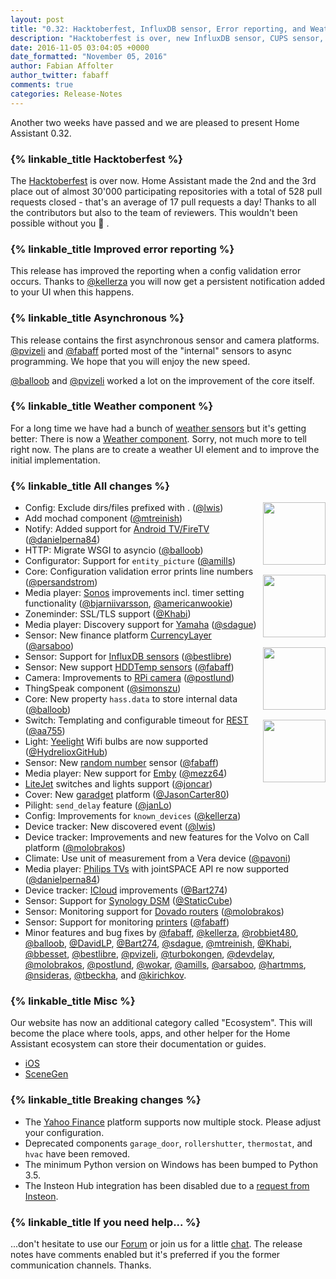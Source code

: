 ```yaml
---
layout: post
title: "0.32: Hacktoberfest, InfluxDB sensor, Error reporting, and Weather"
description: "Hacktoberfest is over, new InfluxDB sensor, CUPS sensor, and ThingSpeak."
date: 2016-11-05 03:04:05 +0000
date_formatted: "November 05, 2016"
author: Fabian Affolter
author_twitter: fabaff
comments: true
categories: Release-Notes
---
```



Another two weeks have passed and we are pleased to present Home Assistant 0.32.

### {% linkable_title Hacktoberfest %}
The [Hacktoberfest] is over now. Home Assistant made the 2nd and the 3rd place out of almost 30'000 participating repositories with a total of 528 pull requests closed - that's an average of 17 pull requests a day! Thanks to all the contributors but also to the team of reviewers. This wouldn't been possible without you 👏 .

### {% linkable_title Improved error reporting %}
This release has improved the reporting when a config validation error occurs. Thanks to [@kellerza] you will now get a persistent notification added to your UI when this happens.

### {% linkable_title Asynchronous %}
This release contains the first asynchronous sensor and camera platforms. [@pvizeli] and [@fabaff] ported most of the "internal" sensors to async programming. We hope that you will enjoy the new speed. 

[@balloob] and [@pvizeli] worked a lot on the improvement of the core itself.

### {% linkable_title Weather component %}

For a long time we have had a bunch of [weather sensors][weather-sensors] but it's getting better: There is now a [Weather component][weather-component]. Sorry, not much more to tell right now. The plans are to create a weather UI element and to improve the initial implementation.

### {% linkable_title All changes %}

<img src='/images/supported_brands/currencylayer.png' style='clear: right; margin-left: 5px; border:none; box-shadow: none; float: right; margin-bottom: 16px;' width='100' /><img src='/images/supported_brands/influxdb.png' style='clear: right; margin-left: 5px; border:none; box-shadow: none; float: right; margin-bottom: 16px;' width='100' /><img src='/images/supported_brands/emby.png' style='clear: right; margin-left: 5px; border:none; box-shadow: none; float: right; margin-bottom: 16px;' width='100' /><img src='/images/supported_brands/synologydsm.png' style='clear: right; margin-left: 5px; border:none; box-shadow: none; float: right; margin-bottom: 16px;' width='100' />

- Config: Exclude dirs/files prefixed with . ([@lwis])
- Add mochad component ([@mtreinish])
- Notify: Added support for [Android TV/FireTV](https://home-assistant.io/components/notify.nfandroidtv/) ([@danielperna84])
- HTTP: Migrate WSGI to asyncio ([@balloob])
- Configurator: Support for `entity_picture` ([@amills])
- Core: Configuration validation error prints line numbers ([@persandstrom])
- Media player: [Sonos] improvements incl. timer setting functionality ([@bjarniivarsson], [@americanwookie])
- Zoneminder: SSL/TLS support ([@Khabi])
- Media player: Discovery support for [Yamaha] ([@sdague])
- Sensor: New finance platform [CurrencyLayer][currencylayer] ([@arsaboo])
- Sensor: Support for [InfluxDB sensors][influx-sensor] ([@bestlibre])
- Sensor: New support [HDDTemp sensors][hddtemp-sensor] ([@fabaff])
- Camera: Improvements to [RPi camera][rpi-camera] ([@postlund])
- ThingSpeak component ([@simonszu])
- Core: New property `hass.data`  to store internal data ([@balloob])
- Switch: Templating and configurable timeout for [REST][rest-switch] ([@aa755])
- Light: [Yeelight][yeelight] Wifi bulbs are now supported ([@HydrelioxGitHub])
- Sensor: New [random number][random-sensor] sensor ([@fabaff])
- Media player: New support for [Emby][emby-media] ([@mezz64])
- [LiteJet][litejet] switches and lights support ([@joncar])
- Cover: New [garadget] platform ([@JasonCarter80])
- Pilight: `send_delay` feature ([@janLo])
- Config: Improvements for `known_devices` ([@kellerza])
- Device tracker: New discovered event ([@lwis])
- Device tracker: Improvements and new features for the Volvo on Call platform ([@molobrakos])
- Climate: Use unit of measurement from a Vera device ([@pavoni])
- Media player: [Philips TVs][philips_player] with jointSPACE API re now supported ([@danielperna84])
- Device tracker: [ICloud][icloud] improvements ([@Bart274])
- Sensor: Support for [Synology DSM][synologydsm] ([@StaticCube])
- Sensor: Monitoring support for [Dovado routers][dovado-sensor] ([@molobrakos])
- Sensor: Support for monitoring [printers][cups-sensor] ([@fabaff])
- Minor features and bug fixes by [@fabaff], [@kellerza], [@robbiet480], [@balloob], [@DavidLP], [@Bart274], [@sdague], [@mtreinish], [@Khabi], [@bbesset], [@bestlibre], [@pvizeli], [@turbokongen], [@devdelay], [@molobrakos], [@postlund], [@wokar], [@amills], [@arsaboo], [@hartmms], [@nsideras], [@tbeckha], and [@kirichkov].

### {% linkable_title Misc %}

Our website has now an additional category called "Ecosystem". This will become the place where tools, apps, and other helper for the Home Assistant ecosystem can store their documentation or guides.

- [iOS](https://home-assistant.io/ecosystem/ios/)
- [SceneGen](https://home-assistant.io/ecosystem/scenegen/)

### {% linkable_title Breaking changes %}

- The [Yahoo Finance][yahoo] platform supports now multiple stock. Please adjust your configuration.
- Deprecated components `garage_door`, `rollershutter`, `thermostat`, and `hvac` have been removed.
- The minimum Python version on Windows has been bumped to Python 3.5.
- The Insteon Hub integration has been disabled due to a [request from Insteon][req-insteon].

### {% linkable_title If you need help... %}

...don't hesitate to use our [Forum](https://community.home-assistant.io/) or join us for a little [chat](https://gitter.im/home-assistant/home-assistant). The release notes have comments enabled but it's preferred if you the former communication channels. Thanks.

[@aa755]: https://github.com/aa755
[@americanwookie]: https://github.com/americanwookie
[@amills]: https://github.com/armills
[@arsaboo]: https://github.com/arsaboo
[@balloob]: https://github.com/balloob
[@Bart274]: https://github.com/Bart274
[@bbesset]: https://github.com/bbesset
[@bestlibre]: https://github.com/bestlibre
[@bjarniivarsson]: https://github.com/bjarniivarsson
[@danielperna84]: https://github.com/danielperna84
[@DavidLP]: https://github.com/DavidLP
[@devdelay]: https://github.com/devdelay
[@fabaff]: https://github.com/fabaff
[@hartmms]: https://github.com/hartmms
[@HydrelioxGitHub]: https://github.com/HydrelioxGitHub
[@janLo]: https://github.com/janLo
[@JasonCarter80]: https://github.com/JasonCarter80
[@joncar]: https://github.com/joncar
[@kellerza]: https://github.com/kellerza
[@Khabi]: https://github.com/Khabi
[@kirichkov]: https://github.com/kirichkov
[@lwis]: https://github.com/lwis
[@mezz64]: https://github.com/mezz64
[@molobrakos]: https://github.com/molobrakos
[@mtreinish]:  https://github.com/mtreinish
[@nsideras]: https://github.com/nsideras
[@pavoni]: https://github.com/pavoni
[@persandstrom]: https://github.com/persandstrom
[@postlund]: https://github.com/postlund
[@pvizeli]: https://github.com/pvizeli
[@robbiet480]: https://github.com/robbiet480
[@sdague]: https://github.com/sdague
[@simonszu]: https://github.com/simonszu
[@StaticCube]: https://github.com/StaticCube
[@tbeckha]: https://github.com/tbeckha
[@tchellomello]: https://github.com/tchellomello
[@turbokongen]: https://github.com/turbokongen
[@wokar]: https://github.com/wokar

[currencylayer]: https://home-assistant.io/components/sensor.currencylayer/
[yahoo]: https://home-assistant.io/components/sensor.yahoo_finance/
[mochat]: https://home-assistant.io/components/mochat/
[firetv]: https://home-assistant.io/components/notify.firetv/
[Yamaha]: https://home-assistant.io/components/media_player.yamaha/
[hddtemp-sensor]: https://home-assistant.io/components/sensor.hddtemp/
[Sonos]: https://home-assistant.io/components/media_player.sonos/
[weather-sensors]: https://home-assistant.io/components/#weather
[rpi-camera]: https://home-assistant.io/components/camera.rpi_camera/
[rest-switch]: https://home-assistant.io/components/switch.rest/
[emby-media]: https://home-assistant.io/components/media_player.emby/
[random-sensor]: https://home-assistant.io/components/sensor.random/
[yeelight]: https://home-assistant.io/components/light.yeelight/
[influx-sensor]: https://home-assistant.io/components/sensor.influxdb/
[weather-component]: https://home-assistant.io/components/weather/
[cups-sensor]: https://home-assistant.io/components/sensor.cups/
[litejet]: https://home-assistant.io/components/litejet/
[garadget]: https://home-assistant.io/components/garadget/
[philips_player]: https://home-assistant.io/components/media_player.philips_js/
[icloud]: https://home-assistant.io/components/device_tracker.icloud/
[synologydsm]: https://home-assistant.io/components/sensor.synologydsm/
[dovado-sensor]: https://home-assistant.io/components/sensor.dovado/ 
[ios]: https://home-assistant.io/ecosystem/ios/
[Hacktoberfest]: https://hacktoberfest.digitalocean.com/
[req-insteon]: https://github.com/home-assistant/home-assistant/issues/3811
[updater]: https://home-assistant.io/blog/2016/10/25/explaining-the-updater/
